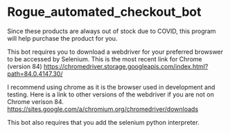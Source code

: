 # Rogue_automated_checkout_bot
Since these products are always out of stock due to COVID, this program will help purchase the product for you.

This bot requires you to download a webdriver for your preferred browswer to be accessed by Selenium. This is the most recent link for Chrome (version 84) https://chromedriver.storage.googleapis.com/index.html?path=84.0.4147.30/

I recommend using chrome as it is the browser used in development and testing. Here is a link to other versions of the webdriver if you are not on Chrome verison 84. https://sites.google.com/a/chromium.org/chromedriver/downloads 

This bot also requires that you add the selenium python interpreter.
